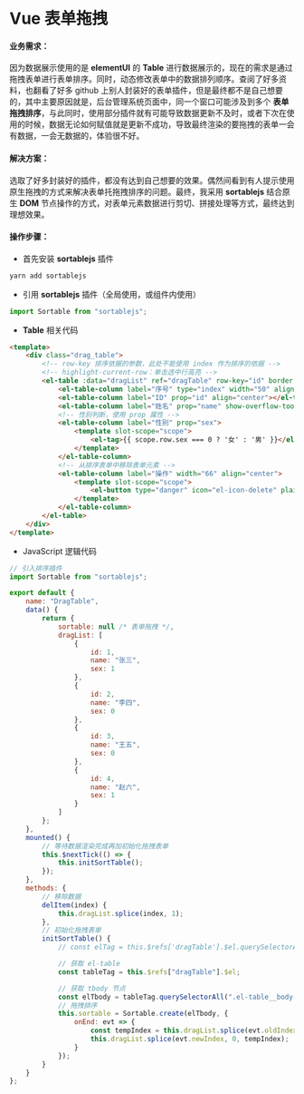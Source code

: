 # Vue 表单拖拽

#### 业务需求：

因为数据展示使用的是 **elementUI** 的 **Table** 进行数据展示的，现在的需求是通过拖拽表单进行表单排序。同时，动态修改表单中的数据排列顺序。查阅了好多资料，也翻看了好多 github 上别人封装好的表单插件，但是最终都不是自己想要的，其中主要原因就是，后台管理系统页面中，同一个窗口可能涉及到多个 **表单拖拽排序**，与此同时，使用部分插件就有可能导致数据更新不及时，或者下次在使用的时候，数据无论如何赋值就是更新不成功，导致最终渲染的要拖拽的表单一会有数据，一会无数据的，体验很不好。

#### 解决方案：

选取了好多封装好的插件，都没有达到自己想要的效果。偶然间看到有人提示使用原生拖拽的方式来解决表单托拖拽排序的问题。最终，我采用 **sortablejs** 结合原生 **DOM** 节点操作的方式，对表单元素数据进行剪切、拼接处理等方式，最终达到理想效果。

#### 操作步骤：

-   首先安装 **sortablejs** 插件

```powershell title='安装插件'
yarn add sortablejs
```

-   引用 **sortablejs** 插件（全局使用，或组件内使用）

```javascript title='引入插件'
import Sortable from "sortablejs";
```

-   **Table** 相关代码

```html title='代码示例'
<template>
	<div class="drag_table">
		<!-- row-key 排序依据的参数，此处不能使用 index 作为排序的依据 -->
		<!-- highlight-current-row：单击选中行高亮 -->
		<el-table :data="dragList" ref="dragTable" row-key="id" border stripe highlight-current-row>
			<el-table-column label="序号" type="index" width="50" align="center"></el-table-column>
			<el-table-column label="ID" prop="id" align="center"></el-table-column>
			<el-table-column label="姓名" prop="name" show-overflow-tooltip></el-table-column>
			<!-- 性别判断，使用 prop 属性 -->
			<el-table-column label="性别" prop="sex">
				<template slot-scope="scope">
					<el-tag>{{ scope.row.sex === 0 ? '女' : '男' }}</el-tag>
				</template>
			</el-table-column>
			<!-- 从排序表单中移除表单元素 -->
			<el-table-column label="操作" width="66" align="center">
				<template slot-scope="scope">
					<el-button type="danger" icon="el-icon-delete" plain @click="delItem(scope.$index)">移除</el-button>
				</template>
			</el-table-column>
		</el-table>
	</div>
</template>
```

-   JavaScript 逻辑代码

```javascript title='逻辑代码'
// 引入排序插件
import Sortable from "sortablejs";

export default {
	name: "DragTable",
	data() {
		return {
			sortable: null /* 表单拖拽 */,
			dragList: [
				{
					id: 1,
					name: "张三",
					sex: 1
				},
				{
					id: 2,
					name: "李四",
					sex: 0
				},
				{
					id: 3,
					name: "王五",
					sex: 0
				},
				{
					id: 4,
					name: "赵六",
					sex: 1
				}
			]
		};
	},
	mounted() {
		// 等待数据渲染完成再加初始化拖拽表单
		this.$nextTick(() => {
			this.initSortTable();
		});
	},
	methods: {
		// 移除数据
		delItem(index) {
			this.dragList.splice(index, 1);
		},
		// 初始化拖拽表单
		initSortTable() {
			// const elTag = this.$refs['dragTable'].$el.querySelectorAll(".el-table__body-wrapper > table > tbody")[0];

			// 获取 el-table
			const tableTag = this.$refs["dragTable"].$el;

			// 获取 tbody 节点
			const elTbody = tableTag.querySelectorAll(".el-table__body-wrapper > table > tbody")[0];
			// 拖拽排序
			this.sortable = Sortable.create(elTbody, {
				onEnd: evt => {
					const tempIndex = this.dragList.splice(evt.oldIndex, 1)[0];
					this.dragList.splice(evt.newIndex, 0, tempIndex);
				}
			});
		}
	}
};
```
